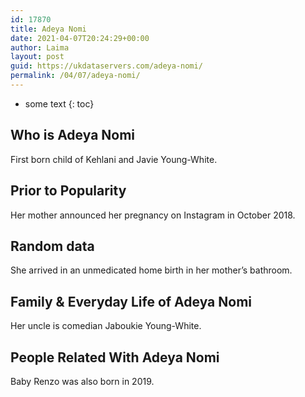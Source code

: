 ```yaml
---
id: 17870
title: Adeya Nomi
date: 2021-04-07T20:24:29+00:00
author: Laima
layout: post
guid: https://ukdataservers.com/adeya-nomi/
permalink: /04/07/adeya-nomi/
---
```


* some text
{: toc}


## Who is Adeya Nomi
                  
                  
                  
First born child of Kehlani and Javie Young-White. 
                  
              
            
              
            
                
                
                
## Prior to Popularity
                  
                  
                  
Her mother announced her pregnancy on Instagram in October 2018. 
                  
              
            
              
            
                
                
                
## Random data
                  
                  
                  
She arrived in an unmedicated home birth in her mother&#8217;s bathroom. 
                  
              
            
              
            
                
                
                
## Family & Everyday Life of Adeya Nomi
                  
                  
                  
Her uncle is comedian Jaboukie Young-White. 
                  
              
            
              
            
                
                
                
## People Related With Adeya Nomi
                  
                  
                  
Baby Renzo was also born in 2019. 
                  
              
            
              
            
                
              
            
              
              
            
            
              
            
          
          
          